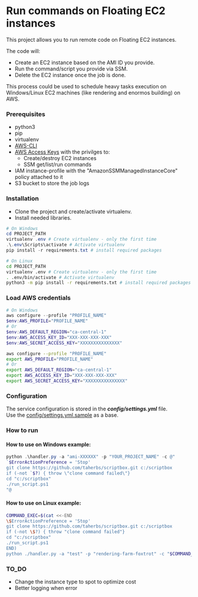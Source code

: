 # Run commands on Floating EC2 instances

This project allows you to run remote code on Floating EC2 instances.

The code will:
* Create an EC2 instance based on the AMI ID you provide.
* Run the command/script you provide via SSM.
* Delete the EC2 instance once the job is done.

This process could be used to schedule heavy tasks execution on Windows/Linux EC2 machines (like rendering and enormos building) on AWS.

### Prerequisites

- python3
- pip
- virtualenv
- [AWS-CLI](https://docs.aws.amazon.com/cli/latest/userguide/install-cliv2-windows.html)
- [AWS Access Keys](https://docs.aws.amazon.com/powershell/latest/userguide/pstools-appendix-sign-up.html) with the privilges to:
  -  Create/destroy EC2 instances
  -  SSM get/list/run commands
- IAM instance-profile with the "AmazonSSMManagedInstanceCore" policy attached to it
- S3 bucket to store the job logs

### Installation

* Clone the project and create/activate virtualenv.
* Install needed libraries.

```powershell
# On Windows
cd PROJECT_PATH
virtualenv .env # Create virtualenv - only the first time
.\.env\Scripts\activate # Activate virtualenv
pip install -r requirements.txt # install required packages
```

```bash
# On Linux
cd PROJECT_PATH
virtualenv .env # Create virtualenv - only the first time
. .env/bin/activate # Activate virtualenv
python3 -m pip install -r requirements.txt # install required packages
```

### Load AWS credentials
```powershell
# On Windows
aws configure --profile "PROFILE_NAME"
$env:AWS_PROFILE="PROFILE_NAME"
# Or
$env:AWS_DEFAULT_REGION="ca-central-1"
$env:AWS_ACCESS_KEY_ID="XXX-XXX-XXX-XXX"
$env:AWS_SECRET_ACCESS_KEY="XXXXXXXXXXXXXXX"
```

```bash
aws configure --profile "PROFILE_NAME"
export AWS_PROFILE="PROFILE_NAME"
# Or
export AWS_DEFAULT_REGION="ca-central-1"
export AWS_ACCESS_KEY_ID="XXX-XXX-XXX-XXX"
export AWS_SECRET_ACCESS_KEY="XXXXXXXXXXXXXXX"
```

### Configuration
The service configuration is stored in the ***config/settings.yml*** file.<br>
Use the [config/settings.yml.sample](./config/settings.yml.sample) as a base.

### How to run

#### How to use on Windows example:

```powershell
python .\handler.py -a "ami-XXXXXX" -p "YOUR_PROJECT_NAME" -c @"
`$ErrorActionPreference = 'Stop'
git clone https://github.com/taherbs/scriptbox.git c:/scriptbox
if (-not `$?) { throw \"clone command failed\"}
cd "c:/scriptbox"
./run_script.ps1
"@
```

#### How to use on Linux example:

```bash
COMMAND_EXEC=$(cat <<-END
\$ErrorActionPreference = 'Stop'
git clone https://github.com/taherbs/scriptbox.git c:/scriptbox
if (-not \$?) { throw "clone command failed"}
cd "c:/scriptbox"
./run_script.ps1
END)
python ./handler.py -a "test" -p "rendering-farm-foxtrot" -c "$COMMAND_EXEC"
```

### TO_DO
* Change the instance type to spot to optimize cost
* Better logging when error
